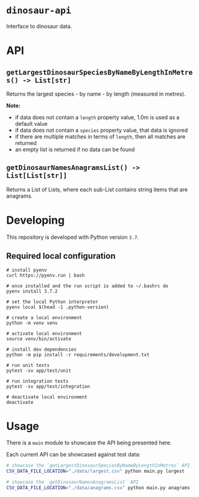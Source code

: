 # `dinosaur-api`

Interface to dinosaur data.

# API

## `getLargestDinosaurSpeciesByNameByLengthInMetres() -> List[str]`

Returns the largest species - by name - by length (measured in metres).

**Note:**

* if data does not contain a `length` property value, 1.0m is used as a default
value
* if data does not contain a `species` property value, that data is ignored
* if there are multiple matches in terms of `length`, then all matches are
returned
* an empty list is returned if no data can be found

## `getDinosaurNamesAnagramsList() -> List[List[str]]`

Returns a List of Lists, where each sub-List contains string items that are
anagrams.

# Developing

This repository is developed with Python version `3.7`.

## Required local configuration

```
# install pyenv
curl https://pyenv.run | bash

# once installed and the run script is added to ~/.bashrc do
pyenv install 3.7.2

# set the local Python interpreter
pyenv local $(head -1 .python-version)

# create a local environment
python -m venv venv

# activate local environment
source venv/bin/activate

# install dev dependencies
python -m pip install -r requirements/development.txt

# run unit tests
pytest -sv app/test/unit

# run integration tests
pytest -sv app/test/integration

# deactivate local environment
deactivate

```

# Usage

There is a `main` module to showcase the API being presented here.

Each current API can be showcased against test data:

```bash
# showcase the `getLargestDinosaurSpeciesByNameByLengthInMetres` API
CSV_DATA_FILE_LOCATION="./data/largest.csv" python main.py largest

# showcase the `getDinosaurNamesAnagramsList` API
CSV_DATA_FILE_LOCATION="./data/anagrams.csv" python main.py anagrams

```

